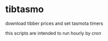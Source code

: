 # tibtasmo
download tibber prices and set tasmota timers

this scripts are intended to run hourly by cron
